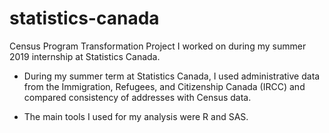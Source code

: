 # statistics-canada
Census Program Transformation Project I worked on during my summer 2019 internship at Statistics Canada.

- During my summer term at Statistics Canada, I used administrative data from the Immigration, Refugees, and Citizenship Canada (IRCC) and compared consistency of addresses with Census data.

- The main tools I used for my analysis were R and SAS. 
